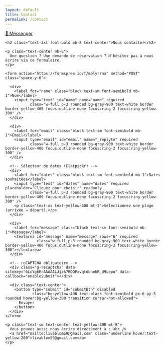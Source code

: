 ```yaml
---
layout: default
title: Contact
permalink: /contact
---
```


<a href="https://m.me/livablom59" target="_blank" class="fixed top-20 right-6 z-50 bg-blue-600 text-white px-4 py-2 rounded-full shadow-lg hover:bg-blue-500 transition">
  💬 Messenger
</a>

<section class="bg-black text-yellow-400 min-h-screen py-12 px-6 w-full">
  <div class="max-w-2xl mx-auto">

    <h2 class="text-3xl font-bold mb-8 text-center">Nous contacter</h2>

    <p class="text-center mb-6">
      Une question ? Une demande de réservation ? N'hésitez pas à nous écrire via ce formulaire.
    </p>

    <form action="https://formspree.io/f/mblyrrna" method="POST" class="space-y-6">

      <div>
        <label for="name" class="block text-sm font-semibold mb-1">Nom</label>
        <input type="text" id="name" name="name" required
               class="w-full p-3 rounded bg-gray-900 text-white border border-yellow-400 focus:outline-none focus:ring-2 focus:ring-yellow-300" />
      </div>

      <div>
        <label for="email" class="block text-sm font-semibold mb-1">Email</label>
        <input type="email" id="email" name="_replyto" required
               class="w-full p-3 rounded bg-gray-900 text-white border border-yellow-400 focus:outline-none focus:ring-2 focus:ring-yellow-300" />
      </div>

      <!-- Sélecteur de dates (Flatpickr) -->
      <div>
        <label for="dates" class="block text-sm font-semibold mb-1">Dates souhaitées</label>
        <input type="text" id="dates" name="dates" required placeholder="Cliquez pour choisir" readonly
               class="w-full p-3 rounded bg-gray-900 text-white border border-yellow-400 focus:outline-none focus:ring-2 focus:ring-yellow-300" />
        <p class="text-xs text-yellow-300 mt-2">Sélectionnez une plage (arrivée → départ).</p>
      </div>

      <div>
        <label for="message" class="block text-sm font-semibold mb-1">Message</label>
        <textarea id="message" name="message" rows="6" required
                  class="w-full p-3 rounded bg-gray-900 text-white border border-yellow-400 focus:outline-none focus:ring-2 focus:ring-yellow-300"></textarea>
      </div>

      <!-- reCAPTCHA obligatoire -->
      <div class="g-recaptcha" data-sitekey="6LcYg6ErAAAAALJjzA7BQOPxvqtdbnebR_d9Lepu" data-callback="enableSubmit"></div>

      <div class="text-center">
        <button type="submit" id="submitBtn" disabled
                class="bg-yellow-400 text-black font-semibold px-6 py-3 rounded hover:bg-yellow-300 transition cursor-not-allowed">
          Envoyer
        </button>
      </div>
    </form>

    <p class="text-sm text-center text-yellow-300 mt-8">
      Vous pouvez aussi nous écrire directement à : <br />
      <a href="mailto:livablom59@gmail.com" class="underline hover:text-yellow-200">livablom59@gmail.com</a>
    </p>

  </div>
</section>

<!-- Flatpickr (CSS + JS) -->
<link rel="stylesheet" href="https://cdn.jsdelivr.net/npm/flatpickr/dist/flatpickr.min.css">
<script src="https://cdn.jsdelivr.net/npm/flatpickr"></script>

<!-- Google reCAPTCHA -->
<script src="https://www.google.com/recaptcha/api.js" async defer></script>

<script>
  // Init calendrier Flatpickr
  flatpickr("#dates", {
    mode: "range",
    dateFormat: "d/m/Y",
    minDate: "today",
    locale: {
      firstDayOfWeek: 1
    }
  });

  // Active le bouton Envoyer quand captcha validé
  function enableSubmit() {
    const btn = document.getElementById('submitBtn');
    btn.disabled = false;
    btn.classList.remove('cursor-not-allowed');
  }
</script>
